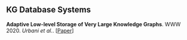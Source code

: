 ## KG Database Systems
__Adaptive Low-level Storage of Very Large Knowledge Graphs__.
WWW 2020. _Urbani et al._. [[Paper](https://dl.acm.org/doi/abs/10.1145/3366423.3380246)]